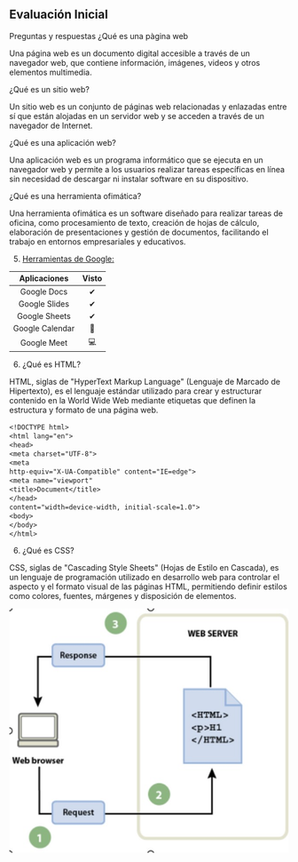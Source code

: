 ## Evaluación Inicial

Preguntas y respuestas
¿Qué es una pàgina web 

Una página web es un documento digital accesible a través de un navegador web, que contiene información, imágenes, videos y otros elementos multimedia.

¿Qué es un sitio web?

Un sitio web es un conjunto de páginas web relacionadas y enlazadas entre sí que están alojadas en un servidor web y se acceden a través de un navegador de Internet. 

¿Qué es una aplicación web?

Una aplicación web es un programa informático que se ejecuta en un navegador web y permite a los usuarios realizar tareas específicas en línea sin necesidad de descargar ni instalar software en su dispositivo.

¿Qué es una herramienta ofimática? 

Una herramienta ofimática es un software diseñado para realizar tareas de oficina, como procesamiento de texto, creación de hojas de cálculo, elaboración de presentaciones y gestión de documentos, facilitando el trabajo en entornos empresariales y educativos.

5. [Herramientas de Google:](https://www.google.com/intl/es-419/chrome/browser-tools/ "Descubre las herramientas internas del navegador Chrome")

|Aplicaciones | Visto |
|:----------:|:----------:|
|Google Docs|✔|
|Google Slides|✔|
|Google Sheets|✔|
|Google Calendar|📅|
|Google Meet|💻|

6. ¿Qué es HTML?

HTML, siglas de "HyperText Markup Language" (Lenguaje de Marcado de Hipertexto), es el lenguaje estándar utilizado para crear y estructurar contenido en la World Wide Web mediante etiquetas que definen la estructura y formato de una página web.    


```
<!DOCTYPE html>
<html lang="en">
<head>
<meta charset="UTF-8">
<meta
http-equiv="X-UA-Compatible" content="IE=edge">
<meta name="viewport"
<title>Document</title>
</head>
content="width=device-width, initial-scale=1.0">
<body>
</body>
</html>
```

6.	¿Qué es CSS?

CSS, siglas de "Cascading Style Sheets" (Hojas de Estilo en Cascada), es un lenguaje de programación utilizado en desarrollo web para controlar el aspecto y el formato visual de las páginas HTML, permitiendo definir estilos como colores, fuentes, márgenes y disposición de elementos.


![U+200E](https://github.com/brixxmarcus66/SMX2M8UF1A2/blob/main/foto.jpg "imagen")
